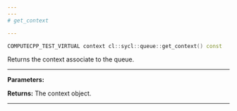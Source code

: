 ```yaml
---
---
# get_context

---
```


```cpp
COMPUTECPP_TEST_VIRTUAL context cl::sycl::queue::get_context() const
```


Returns the context associate to the queue. 


---
**Parameters:**

**Returns:** The context object. 

---

